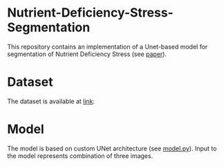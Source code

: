 # Nutrient-Deficiency-Stress-Segmentation

This repository contains an implementation of a Unet-based model for segmentation of Nutrient Deficiency Stress (see [paper](https://arxiv.org/abs/2012.09654)).

# Dataset
The dataset is available at [link](https://registry.opendata.aws/intelinair_longitudinal_nutrient_deficiency/):

# Model
The model is based on custom UNet architecture (see [model.py](https://github.com/artem-gorodetskii/Nutrient-Deficiency-Stress-Segmentation/blob/master/model.py)). Input to the model represents combination of three images.
